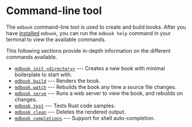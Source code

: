 # Command-line tool

The `mdbook` command-line tool is used to create and build books.
After you have [installed](../guide/installation.md) `mdbook`, you can run the `mdbook help` command in your terminal to view the available commands.

This following sections provide in-depth information on the different commands available.

* [`mdbook init <directory>`](init.md) --- Creates a new book with minimal boilerplate to start with.
* [`mdbook build`](build.md) --- Renders the book.
* [`mdbook watch`](watch.md) --- Rebuilds the book any time a source file changes.
* [`mdbook serve`](serve.md) --- Runs a web server to view the book, and rebuilds on changes.
* [`mdbook test`](test.md) --- Tests Rust code samples.
* [`mdbook clean`](clean.md) --- Deletes the rendered output.
* [`mdbook completions`](completions.md) --- Support for shell auto-completion.
